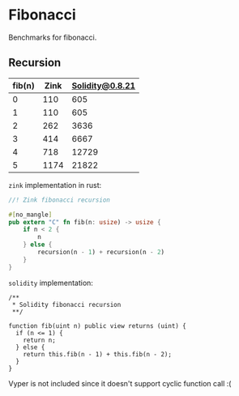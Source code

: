 # Fibonacci

Benchmarks for fibonacci.

## Recursion

| fib(n) | Zink | Solidity@0.8.21 |
| ------ | ---- | --------------- |
| 0      | 110  | 605             |
| 1      | 110  | 605             |
| 2      | 262  | 3636            |
| 3      | 414  | 6667            |
| 4      | 718  | 12729           |
| 5      | 1174 | 21822           |

`zink` implementation in rust:

```rust
//! Zink fibonacci recursion

#[no_mangle]
pub extern "C" fn fib(n: usize) -> usize {
    if n < 2 {
        n
    } else {
        recursion(n - 1) + recursion(n - 2)
    }
}
```

`solidity` implementation:

```sol
/**
 * Solidity fibonacci recursion
 **/

function fib(uint n) public view returns (uint) {
  if (n <= 1) {
    return n;
  } else {
    return this.fib(n - 1) + this.fib(n - 2);
  }
}
```

Vyper is not included since it doesn't support cyclic function call :(

